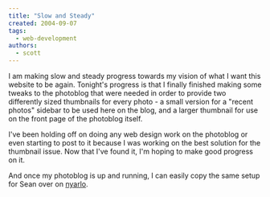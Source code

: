 ```yaml
---
title: "Slow and Steady"
created: 2004-09-07
tags:
  - web-development
authors:
  - scott
---
```


I am making slow and steady progress towards my vision of what I want this website to be again. Tonight's progress is that I finally finished making some tweaks to the photoblog that were needed in order to provide two differently sized thumbnails for every photo - a small version for a "recent photos" sidebar to be used here on the blog, and a larger thumbnail for use on the front page of the photoblog itself.

I've been holding off on doing any web design work on the photoblog or even starting to post to it because I was working on the best solution for the thumbnail issue. Now that I've found it, I'm hoping to make good progress on it.

And once my photoblog is up and running, I can easily copy the same setup for Sean over on [nyarlo](http://nyarlo.net/).
